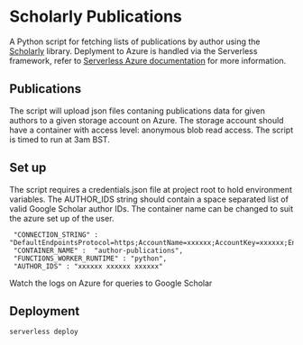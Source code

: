 # Scholarly Publications

A Python script for fetching lists of publications by author using the [Scholarly](https://scholarly.readthedocs.io/en/stable/index.html) library. Deplyment to Azure is handled via the Serverless framework, refer to [Serverless Azure documentation](https://serverless.com/framework/docs/providers/azure/guide/intro/) for more information.

## Publications

The script will upload json files contaning publications data for given authors to a given storage account on Azure. The storage account should have a container with access level: anonymous blob read access. The script is timed to run at 3am BST.

## Set up

The script requires a credentials.json file at project root to hold environment variables. The AUTHOR_IDS string should contain a space separated list of valid Google Scholar author IDs. The container name can be changed to suit the azure set up of the user.

```
 "CONNECTION_STRING" : "DefaultEndpointsProtocol=https;AccountName=xxxxxx;AccountKey=xxxxxx;EndpointSuffix=core.windows.net",
 "CONTAINER_NAME" :  "author-publications",
 "FUNCTIONS_WORKER_RUNTIME" : "python",
 "AUTHOR_IDS" : "xxxxxx xxxxxx xxxxxx"
```

Watch the logs on Azure for queries to Google Scholar

## Deployment

```bash
serverless deploy
```